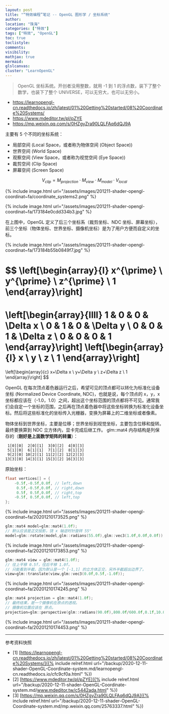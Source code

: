 ```yaml
---
layout: post
title: "“特效编程”笔记 -- OpenGL 图形学 / 坐标系统"
author:
location: "珠海"
categories: ["特效"]
tags: ["特效", "OpenGL"]
toc: true
toclistyle:
comments:
visibility:
mathjax: true
mermaid:
glslcanvas:
cluster: "LearnOpenGL"
---
```


> OpenGL 坐标系统。开创者没用整数，就用 -1 到 1 的浮点数，装下了整个数学，也装下了整个 UNIVERSE，可以无穷大，也可以无穷小。

- <https://learnopengl-cn.readthedocs.io/zh/latest/01%20Getting%20started/08%20Coordinate%20Systems/>
- <https://www.mdeditor.tw/pl/pZYE>
- <https://mp.weixin.qq.com/s/0HZgyZra90LQLFAq6dQJ9A>

主要有 5 个不同的坐标系统：

- 局部空间 (Local Space，或者称为物体空间 (Object Space))
- 世界空间 (World Space)
- 观察空间 (View Space，或者称为视觉空间 (Eye Space))
- 裁剪空间 (Clip Space)
- 屏幕空间 (Screen Space)

$$
V_{clip} = M_{projection} \cdot M_{view} \cdot M_{model} \cdot V_{local}
$$

{% include image.html url="/assets/images/201211-shader-opengl-coordinat~fa/coordinate_systems2.png" %}

{% include image.html url="/assets/images/201211-shader-opengl-coordinat~fa/173184e0cdd334b3.jpg" %}

在上图中，OpenGL 定义了后三个坐标系（裁剪坐标、NDC 坐标、屏幕坐标），前三个坐标（物体坐标、世界坐标、摄像机坐标）是为了用户方便而自定义的坐标。

{% include image.html url="/assets/images/201211-shader-opengl-coordinat~fa/173184b55b0849f7.jpg" %}

$$
\left[\begin{array}{l}
x^{\prime} \\
y^{\prime} \\
z^{\prime} \\
1
\end{array}\right]
=
\left[\begin{array}{llll}
1 & 0 & 0 & \Delta x \\
0 & 1 & 0 & \Delta y \\
0 & 0 & 1 & \Delta z \\
0 & 0 & 0 & 1
\end{array}\right]
\left[\begin{array}{l}
x \\
y \\
z \\
1
\end{array}\right]
=
\left[\begin{array}{c}
x+\Delta x \\
y+\Delta y \\
z+\Delta z \\
1
\end{array}\right]
$$

OpenGL 在每次顶点着色器运行之后，希望可见的顶点都可以转化为标准化设备坐标 (Normalized Device Coordinate, NDC)，也就是说，每个顶点的 x，y，x 坐标都应该在（-1.0，1.0）之间，超出这个坐标范围的顶点都将不可见。通常我们会自定一个坐标的范围，之后再在顶点着色器中将这些坐标转换为标准化设备坐标。然后将这些标准化的坐标传入光栅器，变换为屏幕上的二维坐标或者像素。

物体坐标到世界坐标，主要是位移；世界坐标到视觉坐标，主要包含位移和旋转。最终要换算到 NDC 立方体内，显卡完成后继工作。
glm::mat4 内存结构是列保存的（**刚好是上面数学矩阵的转置**）：

```
 1[0][0]  2[0][1]  3[0][2]  4[0][3]
 5[1][0]  6[1][1]  7[1][2]  8[1][3]
 9[2][0] 10[2][1] 11[2][2] 12[2][3]
13[3][0] 14[3][1] 15[3][2] 16[3][3]
```

原始坐标：

```cpp
float vertices[] = {
    -0.5f,-0.5f,0.0f, // left,down
     0.5f,-0.5f,0.0f, // right,down
     0.5f, 0.5f,0.0f, // right,top
    -0.5f, 0.5f,0.0f, // left,top
};
```

{% include image.html url="/assets/images/201211-shader-opengl-coordinat~fa/20201210173525.png" %}

```cpp
glm::mat4 model=glm::mat4(1.0f);
// 默认应该是正交投影，饶 x 轴逆时针旋转 55°
model=glm::rotate(model,glm::radians(55.0f),glm::vec3(1.0f,0.0f,0.0f));
```

{% include image.html url="/assets/images/201211-shader-opengl-coordinat~fa/20201210173853.png" %}

```cpp
glm::mat4 view = glm::mat4(1.0f);
// 往上平移 0.5f，往后平移 1.0f。
// 只能看到半截，因为默认是一个 [-1,1] 的立方体正交，另外半截超出边界了。
view=glm::translate(view,glm::vec3(0.0f,0.5f,-1.0f));
```

{% include image.html url="/assets/images/201211-shader-opengl-coordinat~fa/20201210174245.png" %}

```cpp
glm::mat4 projection = glm::mat4(1.0f);
// 最终结果，是一个摄像机在原点的透视。
// 摄像机位置应该在 原点。
projection=glm::perspective(glm::radians(90.0f),800.0f/600.0f,0.1f,10.0f);
```

{% include image.html url="/assets/images/201211-shader-opengl-coordinat~fa/20201210174453.png" %}

-----

<font class='ref_snapshot'>参考资料快照</font>

- [1] [https://learnopengl-cn.readthedocs.io/zh/latest/01%20Getting%20started/08%20Coordinate%20Systems/]({% include relref.html url="/backup/2020-12-11-shader-OpenGL-Coordinate-system.md/learnopengl-cn.readthedocs.io/cfc9cf0a.html" %})
- [2] [https://www.mdeditor.tw/pl/pZYE]({% include relref.html url="/backup/2020-12-11-shader-OpenGL-Coordinate-system.md/www.mdeditor.tw/c5442ada.html" %})
- [3] [https://mp.weixin.qq.com/s/0HZgyZra90LQLFAq6dQJ9A]({% include relref.html url="/backup/2020-12-11-shader-OpenGL-Coordinate-system.md/mp.weixin.qq.com/25763337.html" %})
